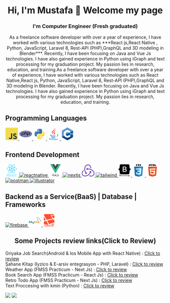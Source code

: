 
<h1 align="center">Hi, I'm Mustafa 👋 Welcome my page</h1>
<h3 align="center">I'm Computer Engineer (Fresh graduated)</h3>
<p align="center">
As a freelance software developer with over a year of experience, I have worked with various technologies such as ***React js,React Native , Python, JavaScript, Laravel 8, Rest-API (PHP),GraphQL and 3D modeling in Blender***. Recently, I have been focusing on Java and Vue Js technologies. I have also gained experience in Python using iGraph and text processing for my graduation project. My passion lies in research, education, and training.As a freelance software developer with over a year of experience, I have worked with various technologies such as React Native,React js, Python, JavaScript, Laravel 8, Rest-API (PHP),GraphQL and 3D modeling in Blender. Recently, I have been focusing on Java and Vue Js technologies. I have also gained experience in Python using iGraph and text processing for my graduation project. My passion lies in research, education, and training.
</p>

<p align="center">
<h2 align="left">Programming Languages</h2>
  <a href="https://developer.mozilla.org/en-US/docs/Web/JavaScript" target="_blank" rel="noreferrer">
    <img src="https://raw.githubusercontent.com/devicons/devicon/master/icons/javascript/javascript-original.svg" alt="javascript" width="40" height="40" />
  </a>
    <a href="https://www.php.net" target="_blank" rel="noreferrer">
    <img src="https://raw.githubusercontent.com/devicons/devicon/master/icons/php/php-original.svg" alt="php" width="40" height="40" />
  </a>
  <a href="https://www.python.org" target="_blank" rel="noreferrer">
    <img src="https://raw.githubusercontent.com/devicons/devicon/master/icons/python/python-original.svg" alt="python" width="40" height="40" />
  </a>
  <a href="https://www.java.com" target="_blank" rel="noreferrer">
    <img src="https://raw.githubusercontent.com/devicons/devicon/master/icons/java/java-original.svg" alt="java" width="40" height="40" />
  </a>
  <a href="https://www.w3schools.com/cpp/" target="_blank" rel="noreferrer">
    <img src="https://raw.githubusercontent.com/devicons/devicon/master/icons/cplusplus/cplusplus-original.svg" alt="cplusplus" width="40" height="40" />
  </a>


<h2 align="left">Frontend Development</h2>
 <a href="https://reactjs.org/" target="_blank" rel="noreferrer">
    <img src="https://raw.githubusercontent.com/devicons/devicon/master/icons/react/react-original-wordmark.svg" alt="react" width="40" height="40" />
  </a>
  <a href="https://reactnative.dev/" target="_blank" rel="noreferrer">
    <img src="https://reactnative.dev/img/header_logo.svg" alt="reactnative" width="40" height="40" />
  </a>
  <a href="https://vuejs.org/" target="_blank" rel="noreferrer">
    <img src="https://raw.githubusercontent.com/devicons/devicon/master/icons/vuejs/vuejs-original-wordmark.svg" alt="vuejs" width="40" height="40" />
  </a>
   <a href="https://nextjs.org/" target="_blank" rel="noreferrer"> <img src="https://cdn.worldvectorlogo.com/logos/nextjs-2.svg" alt="nextjs" width="40" height="40"/> </a>
  <a href="https://redux.js.org" target="_blank" rel="noreferrer">
    <img src="https://raw.githubusercontent.com/devicons/devicon/master/icons/redux/redux-original.svg" alt="redux" width="40" height="40" />
  </a>
  <a href="https://tailwindcss.com/" target="_blank" rel="noreferrer">
    <img src="https://www.vectorlogo.zone/logos/tailwindcss/tailwindcss-icon.svg" alt="tailwind" width="40" height="40" />
  </a>
  <a href="https://getbootstrap.com" target="_blank" rel="noreferrer">
    <img src="https://raw.githubusercontent.com/devicons/devicon/master/icons/bootstrap/bootstrap-plain-wordmark.svg" alt="bootstrap" width="40" height="40" />
  </a>
  <a href="https://www.w3schools.com/css/" target="_blank" rel="noreferrer">
    <img src="https://raw.githubusercontent.com/devicons/devicon/master/icons/css3/css3-original-wordmark.svg" alt="css3" width="40" height="40" />
  </a>
  <a href="https://www.w3.org/html/" target="_blank" rel="noreferrer">
    <img src="https://raw.githubusercontent.com/devicons/devicon/master/icons/html5/html5-original-wordmark.svg" alt="html5" width="40" height="40" />
  </a>
    <a href="https://postman.com" target="_blank" rel="noreferrer">
    <img src="https://www.vectorlogo.zone/logos/getpostman/getpostman-icon.svg" alt="postman" width="40" height="40" />
  </a>
    <a href="https://www.adobe.com/in/products/illustrator.html" target="_blank" rel="noreferrer">
    <img src="https://www.vectorlogo.zone/logos/adobe_illustrator/adobe_illustrator-icon.svg" alt="illustrator" width="40" height="40" />
  </a>
<h2 align="left">Backend as a Service(BaaS) | Database | Frameworks</h2>
  <a href="https://firebase.google.com/" target="_blank" rel="noreferrer">
    <img src="https://www.vectorlogo.zone/logos/firebase/firebase-icon.svg" alt="firebase" width="40" height="40" />
  </a>
  <a href="https://www.mysql.com/" target="_blank" rel="noreferrer">
    <img src="https://raw.githubusercontent.com/devicons/devicon/master/icons/mysql/mysql-original-wordmark.svg" alt="mysql" width="40" height="40" />
  </a>
  <a href="https://laravel.com/" target="_blank" rel="noreferrer">
    <img src="https://raw.githubusercontent.com/devicons/devicon/master/icons/laravel/laravel-plain-wordmark.svg" alt="laravel" width="40" height="40" />
  </a>
</p>


<h2 align="center">Some Projects review links(Click to Review)</h2>
Griyaka Job Search(Android & Ios Mobile App with React Native) : 
  <a href="https://apps.apple.com/vn/app/griyaka/id1629360190" target="_blank" rel="noreferrer">
  Click to review
  </a><br/>
  Şahane Kitap (Iyzico & E-arsiv entegrasyon - PHP, Laravel) :
  <a href="https://sahanekitap.com/" target="_blank" rel="noreferrer">
  Click to review
  </a><br/>
  Weather App (FMSS Practicum - Next Js) :
  <a href="https://weather-app-mtfsahin.vercel.app/" target="_blank" rel="noreferrer">
  Click to review
  </a><br/>
   Book Search App (FMSS Practicum - React Js) :
  <a href="https://fmss-book-app.vercel.app/" target="_blank" rel="noreferrer">
  Click to review
  </a><br/>
   Retro Todo App (FMSS Practicum  - Next Js) :
  <a href="https://fmss-todo-app.vercel.app/" target="_blank" rel="noreferrer">
  Click to review
  </a><br/>
  Text Proccesing with kmin (Python) :
  <a href="https://github.com/mtfsahin/Text-Proccessing-with-kmin" target="_blank" rel="noreferrer">
  Click to review
  </a><br/>

![](http://github-profile-summary-cards.vercel.app/api/cards/repos-per-language?username=mtfsahin&theme=blue_green)
![](http://github-profile-summary-cards.vercel.app/api/cards/stats?username=mtfsahin&theme=blue_green) 
